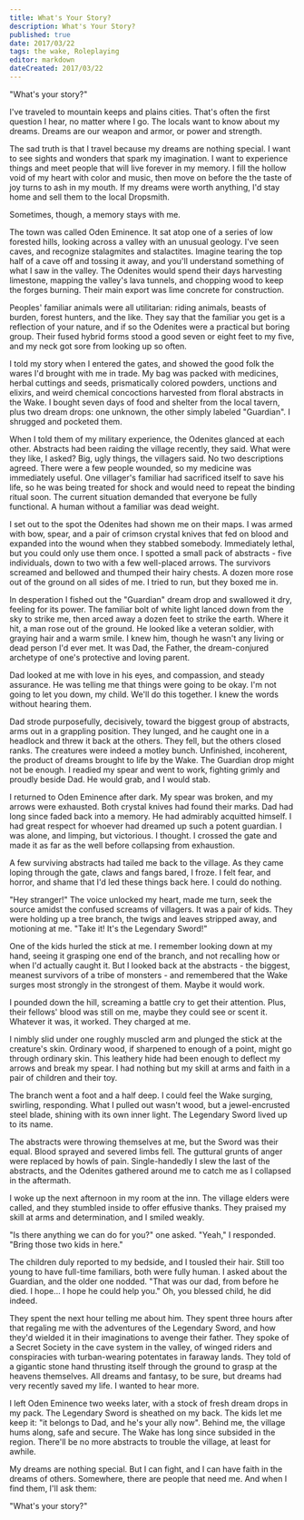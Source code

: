 ```yaml
---
title: What's Your Story?
description: What's Your Story?
published: true
date: 2017/03/22
tags: the wake, Roleplaying
editor: markdown
dateCreated: 2017/03/22
---
```


"What's your story?"

<!-- more -->

I've traveled to mountain keeps and plains cities. That's often the first question I hear, no matter where I go. The locals want to know about my dreams. Dreams are our weapon and armor, or power and strength.

The sad truth is that I travel because my dreams are nothing special. I want to see sights and wonders that spark my imagination. I want to experience things and meet people that will live forever in my memory. I fill the hollow void of my heart with color and music, then move on before the the taste of joy turns to ash in my mouth. If my dreams were worth anything, I'd stay home and sell them to the local Dropsmith.

Sometimes, though, a memory stays with me.

The town was called Oden Eminence. It sat atop one of a series of low forested hills, looking across a valley with an unusual geology. I've seen caves, and recognize stalagmites and stalactites. Imagine tearing the top half of a cave off and tossing it away, and you'll understand something of what I saw in the valley. The Odenites would spend their days harvesting limestone, mapping the valley's lava tunnels, and chopping wood to keep the forges burning. Their main export was lime concrete for construction.

Peoples' familiar animals were all utilitarian: riding animals, beasts of burden, forest hunters, and the like. They say that the familiar you get is a reflection of your nature, and if so the Odenites were a practical but boring group. Their fused hybrid forms stood a good seven or eight feet to my five, and my neck got sore from looking up so often.

I told my story when I entered the gates, and showed the good folk the wares I'd brought with me in trade. My bag was packed with medicines, herbal cuttings and seeds, prismatically colored powders, unctions and elixirs, and weird chemical concoctions harvested from floral abstracts in the Wake. I bought seven days of food and shelter from the local tavern, plus two dream drops: one unknown, the other simply labeled "Guardian". I shrugged and pocketed them.

When I told them of my military experience, the Odenites glanced at each other. Abstracts had been raiding the village recently, they said. What were they like, I asked? Big, ugly things, the villagers said. No two descriptions agreed. There were a few people wounded, so my medicine was immediately useful. One villager's familiar had sacrificed itself to save his life, so he was being treated for shock and would need to repeat the binding ritual soon. The current situation demanded that everyone be fully functional. A human without a familiar was dead weight.

I set out to the spot the Odenites had shown me on their maps. I was armed with bow, spear, and a pair of crimson crystal knives that fed on blood and expanded into the wound when they stabbed somebody. Immediately lethal, but you could only use them once. I spotted a small pack of abstracts - five individuals, down to two with a few well-placed arrows. The survivors screamed and bellowed and thumped their hairy chests. A dozen more rose out of the ground on all sides of me. I tried to run, but they boxed me in.

In desperation I fished out the "Guardian" dream drop and swallowed it dry, feeling for its power. The familiar bolt of white light lanced down from the sky to strike me, then arced away a dozen feet to strike the earth. Where it hit, a man rose out of the ground. He looked like a veteran soldier, with graying hair and a warm smile. I knew him, though he wasn't any living or dead person I'd ever met. It was Dad, the Father, the dream-conjured archetype of one's protective and loving parent.

Dad looked at me with love in his eyes, and compassion, and steady assurance. He was telling me that things were going to be okay. I'm not going to let you down, my child. We'll do this together. I knew the words without hearing them.

Dad strode purposefully, decisively, toward the biggest group of abstracts, arms out in a grappling position. They lunged, and he caught one in a headlock and threw it back at the others. They fell, but the others closed ranks. The creatures were indeed a motley bunch. Unfinished, incoherent, the product of dreams brought to life by the Wake. The Guardian drop might not be enough. I readied my spear and went to work, fighting grimly and proudly beside Dad. He would grab, and I would stab.

I returned to Oden Eminence after dark. My spear was broken, and my arrows were exhausted. Both crystal knives had found their marks. Dad had long since faded back into a memory. He had admirably acquitted himself. I had great respect for whoever had dreamed up such a potent guardian. I was alone, and limping, but victorious. I thought. I crossed the gate and made it as far as the well before collapsing from exhaustion.

A few surviving abstracts had tailed me back to the village. As they came loping through the gate, claws and fangs bared, I froze. I felt fear, and horror, and shame that I'd led these things back here. I could do nothing.

"Hey stranger!" The voice unlocked my heart, made me turn, seek the source amidst the confused screams of villagers. It was a pair of kids. They were holding up a tree branch, the twigs and leaves stripped away, and motioning at me. "Take it! It's the Legendary Sword!"

One of the kids hurled the stick at me. I remember looking down at my hand, seeing it grasping one end of the branch, and not recalling how or when I'd actually caught it. But I looked back at the abstracts - the biggest, meanest survivors of a tribe of monsters - and remembered that the Wake surges most strongly in the strongest of them. Maybe it would work.

I pounded down the hill, screaming a battle cry to get their attention. Plus, their fellows' blood was still on me, maybe they could see or scent it. Whatever it was, it worked. They charged at me.

I nimbly slid under one roughly muscled arm and plunged the stick at the creature's skin. Ordinary wood, if sharpened to enough of a point, might go through ordinary skin. This leathery hide had been enough to deflect my arrows and break my spear. I had nothing but my skill at arms and faith in a pair of children and their toy.

The branch went a foot and a half deep. I could feel the Wake surging, swirling, responding. What I pulled out wasn't wood, but a jewel-encrusted steel blade, shining with its own inner light. The Legendary Sword lived up to its name.

The abstracts were throwing themselves at me, but the Sword was their equal. Blood sprayed and severed limbs fell. The guttural grunts of anger were replaced by howls of pain. Single-handedly I slew the last of the abstracts, and the Odenites gathered around me to catch me as I collapsed in the aftermath.

I woke up the next afternoon in my room at the inn. The village elders were called, and they stumbled inside to offer effusive thanks. They praised my skill at arms and determination, and I smiled weakly.

"Is there anything we can do for you?" one asked. "Yeah," I responded. "Bring those two kids in here."

The children duly reported to my bedside, and I tousled their hair. Still too young to have full-time familiars, both were fully human. I asked about the Guardian, and the older one nodded. "That was our dad, from before he died. I hope… I hope he could help you." Oh, you blessed child, he did indeed.

They spent the next hour telling me about him. They spent three hours after that regaling me with the adventures of the Legendary Sword, and how they'd wielded it in their imaginations to avenge their father. They spoke of a Secret Society in the cave system in the valley, of winged riders and conspiracies with turban-wearing potentates in faraway lands. They told of a gigantic stone hand thrusting itself through the ground to grasp at the heavens themselves. All dreams and fantasy, to be sure, but dreams had very recently saved my life. I wanted to hear more.

I left Oden Eminence two weeks later, with a stock of fresh dream drops in my pack. The Legendary Sword is sheathed on my back. The kids let me keep it: "it belongs to Dad, and he's your ally now". Behind me, the village hums along, safe and secure. The Wake has long since subsided in the region. There'll be no more abstracts to trouble the village, at least for awhile.

My dreams are nothing special. But I can fight, and I can have faith in the dreams of others. Somewhere, there are people that need me. And when I find them, I'll ask them:

"What's your story?"
